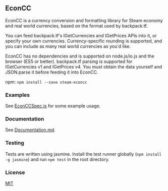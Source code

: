 ## EconCC

EconCC is a currency conversion and formatting library for Steam economy and real world currencies, based on the format used by backpack.tf.

You can feed backpack.tf's IGetCurrencies and IGetPrices APIs into it, or specify your own currencies. Currency-specific rounding is supported, and you can include as many real world currencies as you'd like.

EconCC has no dependencies and is supported on node.js/io.js and the browser (ES5 or better). backpack.tf parsing is supported for IGetCurrencies v1 and IGetPrices v4. You must obtain the data yourself and JSON.parse it before feeding it into EconCC.

npm: `npm install --save steam-econcc`

### Examples

See [EconCCSpec.js](spec/EconCCSpec.js) for some example usage.

### Documentation

See [Documentation.md](Documentation.md).

### Testing

Tests are written using jasmine. Install the test runner globally (`npm install -g jasmine`) and run `npm test` in the root directory.

### License

[MIT](License)
